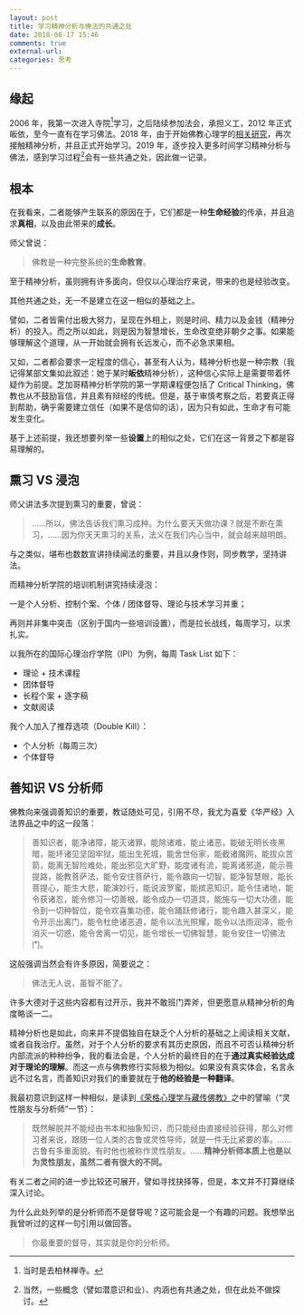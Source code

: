 ```yaml
---
layout: post
title: 学习精神分析与佛法的共通之处
date: 2018-08-17 15:46
comments: true
external-url:
categories: 思考
---
```

## 缘起

2006 年，我第一次进入寺院[^1]学习，之后陆续参加法会，承担义工，2012 年正式皈依，至今一直有在学习佛法。2018 年，由于开始佛教心理学的[相关研究](/files/proposal)，再次接触精神分析，并且正式开始学习。2019 年，逐步投入更多时间学习精神分析与佛法，感到学习过程[^2]会有一些共通之处，因此做一记录。

## 根本

在我看来，二者能够产生联系的原因在于，它们都是一种**生命经验**的传承，并且追求**真相**，以及由此带来的**成长**。

师父曾说：

> 佛教是一种完整系统的**生命教育**。

至于精神分析，虽则拥有许多面向，但仅以心理治疗来说，带来的也是经验改变。

其他共通之处，无一不是建立在这一相似的基础之上。

譬如，二者皆需付出极大努力，呈现在外相上，则是时间、精力以及金钱（精神分析）的投入。而之所以如此，则是因为智慧增长，生命改变绝非朝夕之事。如果能够理解这个道理，从一开始就会拥有长远发心，而不必急求果相。

又如，二者都会要求一定程度的信心，甚至有人认为，精神分析也是一种宗教（我记得某部文集如此叙述：她于某时**皈依**精神分析），这种信心实际上是需要带着怀疑作为前提。芝加哥精神分析学院的第一学期课程便包括了 Critical Thinking，佛教也从不鼓励盲信，并且素有辩经的传统。但是，基于审慎考察之后，若要真正得到帮助，确乎需要建立信任（如果不是信仰的话），因为只有如此，生命才有可能发生变化。

基于上述前提，我还想要列举一些**设置**上的相似之处，它们在这一背景之下都是容易理解的。

## 熏习 VS 浸泡

师父讲法多次提到熏习的重要，曾说：

> ……所以，佛法告诉我们熏习成种。为什么要天天做功课？就是不断在熏习，……因为你天天熏习的关系，法义在我们内心当中，就会越来越明朗。

与之类似，堪布也数数宣讲持续闻法的重要，并且以身作则，同步教学，坚持讲法。

而精神分析学院的培训机制讲究持续浸泡：

一是个人分析、控制个案、个体 / 团体督导、理论与技术学习并重；

再则并非集中突击（区别于国内一些培训设置），而是拉长战线，每周学习，以求扎实。

以我所在的国际心理治疗学院（IPI）为例，每周 Task List 如下：

* 理论 + 技术课程
* 团体督导
* 长程个案 + 逐字稿
* 文献阅读

我个人加入了推荐选项（Double Kill）：

* 个人分析（每周三次）
* 个体督导

## 善知识 VS 分析师

佛教向来强调善知识的重要，教证随处可见，引用不尽，我尤为喜爱《华严经》入法界品之中的这一段落：

> 善知识者，能净诸障，能灭诸罪，能除诸难，能止诸恶，能破无明长夜黑暗，能坏诸见坚固牢狱，能出生死城，能舍世俗家，能截诸魔网，能拔众苦箭，能离无智险难处，能出邪见大旷野，能度诸有流，能离诸邪道，能示菩提路，能教菩萨法，能令安住菩萨行，能令趣向一切智，能净智慧眼，能长菩提心，能生大悲，能演妙行，能说波罗蜜，能摈恶知识，能令住诸地，能令获诸忍，能令修习一切善根，能令成办一切道具，能施与一切大功德，能令到一切种智位，能令欢喜集功德，能令踊跃修诸行，能令趣入甚深义，能令开示出离门，能令杜绝诸恶道，能令以法光照耀，能令以法雨润泽，能令消灭一切惑，能令舍离一切见，能令增长一切佛智慧，能令安住一切佛法门。

这般强调当然会有许多原因，简要说之：

> 佛法无人说，虽智不能了。

许多大德对于这些内容都有过开示，我并不敢班门弄斧，但更愿意从精神分析的角度略谈一二。

精神分析也是如此，向来并不提倡独自在缺乏个人分析的基础之上阅读相关文献，或者自我治疗。虽然，对于个人分析的要求有其历史原因，而且不可否认精神分析内部流派的种种纷争，我的看法会是，个人分析的最终目的在于**通过真实经验达成对于理论的理解**。而这一点与佛教修行实际极为相似。如果没有真实体会，名言永远不过名言，而善知识对我们的重要就在于**他的经验是一种翻译**。

我最初意识到这样一种相似，是读到[《荣格心理学与藏传佛教》](https://book.douban.com/subject/26419781/)之中的譬喻（“灵性朋友与分析师”一节）：

> 既然解脱并不能经由书本和抽象知识，而只能经由直接经验获得，那么对修习者来说，跟随一位人类的古鲁或灵性导师，就是一件无比紧要的事。……古鲁有多重面貌。有时他也被称作灵性朋友。……**精神分析师本质上也是以为灵性朋友，虽然二者有很大的不同。**

有关二者之间的进一步比较还可展开，譬如寻找抉择等，但是，本文并不打算继续深入讨论。

为什么此处列举的是分析师而不是督导呢？这可能会是一个有趣的问题。我想举出我曾听过的这样一句引用以做回答。

> 你最重要的督导，其实就是你的分析师。

[^1]: 当时是去柏林禅寺。
[^2]: 当然，一些概念（譬如潜意识和业）、内涵也有共通之处，但在此处不做探讨。